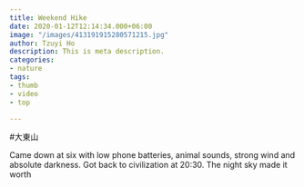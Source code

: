 ```yaml
---
title: Weekend Hike
date: 2020-01-12T12:14:34.000+06:00
image: "/images/413191915280571215.jpg"
author: Tzuyi Ho
description: This is meta description.
categories:
- nature
tags:
- thumb
- video
- top

---
```

\#大東山

Came down at six with low phone batteries, animal sounds, strong wind and absolute darkness. Got back to civilization at 20:30. The night sky made it worth